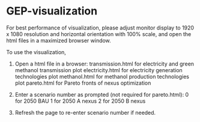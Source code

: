 # GEP-visualization
For best performance of visualization, please adjust monitor display to 1920 x 1080 resolution and horizontal orientation with 100% scale, and open the html files in a maximized browser window.

To use the visualization,
1. Open a html file in a browser:
   transmission.html for electricity and green methanol transmission plot
   electricity.html for electricity generation technologies plot
   methanol.html for methanol production technologies plot
   pareto.html for Pareto fronts of nexus optimization

2. Enter a scenario number as prompted (not required for pareto.html):
   0 for 2050 BAU
   1 for 2050 A nexus
   2 for 2050 B nexus

3. Refresh the page to re-enter scenario number if needed.
